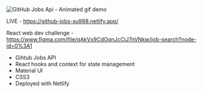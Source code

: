 ![GitHub Jobs Api - Animated gif demo](demo/demo.gif)

LIVE - https://github-jobs-su988.netlify.app/

React web dev challenge - https://www.figma.com/file/gAkVx9CdOqnJcCjJ7nVNkw/job-search?node-id=0%3A1

- Gihtub Jobs API
- React hooks and context for state management
- Material UI
- CSS3
- Deployed with Netlify
